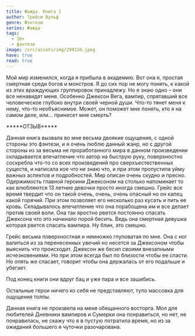 ```yaml
---
title: Жажда. Книга 1
author: Трейси Вульф
genre: Фэнтези
series: Жажда
tags:
  - 16+
  - фэнтези
image: /src/assets/img/299126.jpeg
have: true
read: true
---
```

Мой мир изменился, когда я прибыла в академию. Вот она я, простая смертная среди богов и монстров. Я до сих пор не могу понять, к какой из этих враждующих группировок принадлежу. Но я знаю одно – они все ненавидят меня. Особенно Джексон Вега, вампир, спрятавший все человеческое глубоко внутри своей черной души. Что-то тянет меня к нему, что-то необъяснимое. Может, он поможет мне понять, кто я на самом деле, или… принесет мне смерть?

\*\*\*\*\*ОТЗЫВ\*\*\*\*\*

Данная книга вызвала во мне весьма двоякие ощущения, с одной стороны это фэнтези, и я очень люблю данный жанр, но с другой стороны из за весьма не проработанного мира в данном произведении складывается впечатление что автор на быструю руку, поверхностно соскребла что-то со всех произведений про сверхъестественных существ, и написала кое что не знаю что, и при этом пропустила уйму важных аспектов и подробностей. Мир описан очень скудно и пресно. Одержимость главной героини Джексоном на столько напоминает то как влюбляются 13 летние девочки просто иногда смешно. Грейс все время твердит что он такой очень, очень, очень опасный но он капец какой горячий. При этом позволяет его несколько раз кусать и пить ее кровь. Складывалось впечатление что она порабощена им и все делает против своей воли. Она так яростно рвется постоянно спасать Джексона что это начинало порой бесить. Ведь она смертная девушка которая рвется спасать вампира. Ну блин, это смешно.

Грейс весьма поверхностная и немножко глуповатая по мне. Она с ног валиться из за перенесенных увечий но несется за Джексоном чтобы выяснить что происходит. Джексон же бесил своими внезапными исчезновениями. Но при этом всегда был по близости чтобы ее спасти. Но опять же спасает, говорит чтобы она держалась от его подальше и убегает.

Под конец книги они вдруг бац и уже пара и все зашибись.

Остальные герои ничего из себя не представляют, тупо массовка для ощущения толпы.

Данная книга не произвела на меня обещанного восторга. Мол для любителей Дневники вампиров и Сумерки она понравиться, но нет, не понравилась, не скажу что я в пустую потратила время, но из за ожиданий большего я чуточки разочарована.
